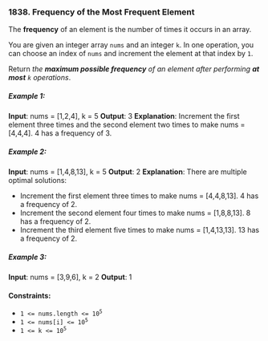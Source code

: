 ### 1838. Frequency of the Most Frequent Element

The **frequency** of an element is the number of times it occurs in an array.

You are given an integer array `nums` and an integer `k`. In one operation, you can choose an index of `nums` and increment the element at that index by `1`.

Return _the **maximum possible frequency** of an element after performing **at most** `k` operations_.

##### Example 1:

**Input**: nums = [1,2,4], k = 5
**Output**: 3
**Explanation**: Increment the first element three times and the second element two times to make nums = [4,4,4].
4 has a frequency of 3.

##### Example 2:

**Input**: nums = [1,4,8,13], k = 5
**Output**: 2
**Explanation**: There are multiple optimal solutions:

-   Increment the first element three times to make nums = [4,4,8,13]. 4 has a frequency of 2.
-   Increment the second element four times to make nums = [1,8,8,13]. 8 has a frequency of 2.
-   Increment the third element five times to make nums = [1,4,13,13]. 13 has a frequency of 2.

##### Example 3:

**Input**: nums = [3,9,6], k = 2
**Output**: 1

#### Constraints:

-   <code>1 <= nums.length <= 10<sup>5</sup></code>
-   <code>1 <= nums[i] <= 10<sup>5</sup></code>
-   <code>1 <= k <= 10<sup>5</sup></code>
